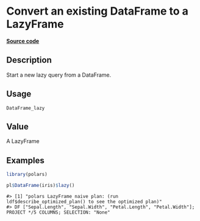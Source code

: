 
# Convert an existing DataFrame to a LazyFrame

[**Source code**](https://github.com/pola-rs/r-polars/tree/4c60e4ba5981c539b9639261157303d78f545b69/R/#L)

## Description

Start a new lazy query from a DataFrame.

## Usage

<pre><code class='language-R'>DataFrame_lazy
</code></pre>

## Value

A LazyFrame

## Examples

``` r
library(polars)

pl$DataFrame(iris)$lazy()
```

    #> [1] "polars LazyFrame naive plan: (run ldf$describe_optimized_plan() to see the optimized plan)"
    #> DF ["Sepal.Length", "Sepal.Width", "Petal.Length", "Petal.Width"]; PROJECT */5 COLUMNS; SELECTION: "None"
